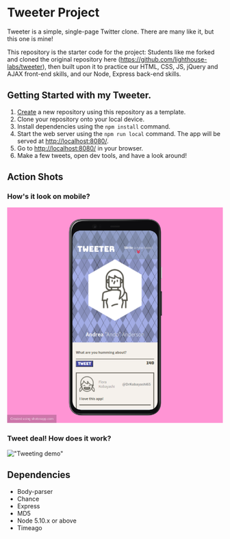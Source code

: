 # Tweeter Project

Tweeter is a simple, single-page Twitter clone. There are many like it, but this one is mine!

This repository is the starter code for the project: Students like me forked and cloned the original repository here (https://github.com/lighthouse-labs/tweeter), then built upon it to practice our HTML, CSS, JS, jQuery and AJAX front-end skills, and our Node, Express back-end skills.

## Getting Started with my Tweeter.

1. [Create](https://docs.github.com/en/repositories/creating-and-managing-repositories/creating-a-repository-from-a-template) a new repository using this repository as a template.
2. Clone your repository onto your local device.
3. Install dependencies using the `npm install` command.
3. Start the web server using the `npm run local` command. The app will be served at <http://localhost:8080/>.
4. Go to <http://localhost:8080/> in your browser.
5. Make a few tweets, open dev tools, and have a look around!

## Action Shots

### How's it look on mobile?
!["Mockup shot"](https://github.com/b1u3too/tweeter/blob/main/docs/shotsnapp-1648782544.014.png)

### Tweet deal! How does it work?
!["Tweeting demo"](https://github.com/b1u3too/tweeter/blob/main/docs/tweet-demo.gif)

## Dependencies

- Body-parser
- Chance
- Express
- MD5
- Node 5.10.x or above
- Timeago
